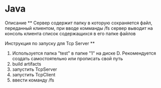 # Java


Описание
**
Сервер содержит папку в которую сохраняется файл, переданный клиентом, при вводе комманды /fs сервер выводит на консоль клиента список содержащихся в его папке файлов

Инструкция по запуску для Tcp Server
**
1. Используется папка "test" в папке "1" на диске D. Рекомендуется создать самостоятельно или прописать свой путь 
2. build artifacts
3. запустить TcpServer
4. запустить TcpClient
5. ввести команду /fs
